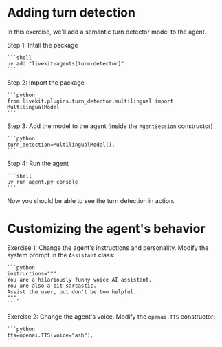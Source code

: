 # Adding turn detection

In this exercise, we'll add a semantic turn detector model to the agent.

Step 1: Intall the package

    ```shell
    uv add "livekit-agents[turn-detector]"
    ```

Step 2: Import the package

    ```python
    from livekit.plugins.turn_detector.multilingual import MultilingualModel
    ```

Step 3: Add the model to the agent (inside the `AgentSession` constructor)

    ```python
    turn_detection=MultilingualModel(),
    ```

Step 4: Run the agent

    ```shell
    uv run agent.py console
    ```

Now you should be able to see the turn detection in action.

# Customizing the agent's behavior

Exercise 1: Change the agent's instructions and personality. Modify the system prompt in the `Assistant` class:

    ```python
    instructions="""
    You are a hilariously funny voice AI assistant.
    You are also a bit sarcastic.
    Assist the user, but don't be too helpful.
    """,
    ```

Exercise 2: Change the agent's voice. Modify the `openai.TTS` constructor:

    ```python
    tts=openai.TTS(voice="ash"),
    ```

